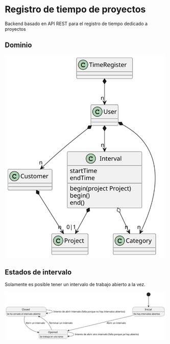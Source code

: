 # Registro de tiempo de proyectos

Backend basado en API REST para el registro de tiempo dedicado a proyectos

## Dominio

![Dominio](/docs/domain.svg)

## Estados de intervalo

Solamente es posible tener un intervalo de trabajo abierto a la vez.

![Estados de intervalo](/docs/interval-opened-closed-states.svg)